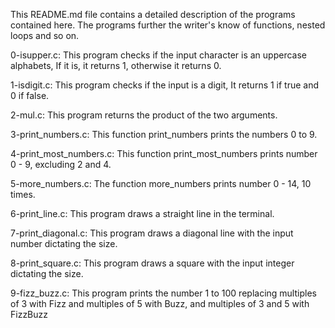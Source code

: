 This README.md file contains a detailed description of the programs contained here. The programs further the writer's know of functions, nested loops and so on.

  0-isupper.c: This program checks if the input character is an uppercase alphabets, If it is, it returns 1, otherwise it returns 0.

  1-isdigit.c: This program checks if the input is a digit, It returns 1 if true and 0 if false.

  2-mul.c: This program returns the product of the two arguments.

  3-print_numbers.c: This function print_numbers prints the numbers 0 to 9.

  4-print_most_numbers.c: This function print_most_numbers prints number 0 - 9, excluding 2 and 4.

  5-more_numbers.c: The function more_numbers prints number 0 - 14, 10 times.

  6-print_line.c: This program draws a straight line in the terminal.

  7-print_diagonal.c: This program draws a diagonal line with the input number dictating the size.

  8-print_square.c: This program draws a square with the input integer dictating the size.

  9-fizz_buzz.c: This program prints the number 1 to 100 replacing multiples of 3 with Fizz and multiples of 5 with Buzz, and multiples of 3 and 5 with FizzBuzz

  
